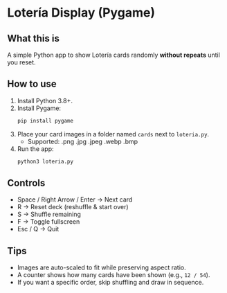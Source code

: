 # Lotería Display (Pygame)

## What this is
A simple Python app to show Lotería cards randomly **without repeats** until you reset.

## How to use
1. Install Python 3.8+.
2. Install Pygame:
   ```bash
   pip install pygame
   ```
3. Place your card images in a folder named `cards` next to `loteria.py`.
   - Supported: .png .jpg .jpeg .webp .bmp
4. Run the app:
   ```bash
   python3 loteria.py
   ```

## Controls
- Space / Right Arrow / Enter → Next card
- R → Reset deck (reshuffle & start over)
- S → Shuffle remaining
- F → Toggle fullscreen
- Esc / Q → Quit

## Tips
- Images are auto-scaled to fit while preserving aspect ratio.
- A counter shows how many cards have been shown (e.g., `12 / 54`).
- If you want a specific order, skip shuffling and draw in sequence.
